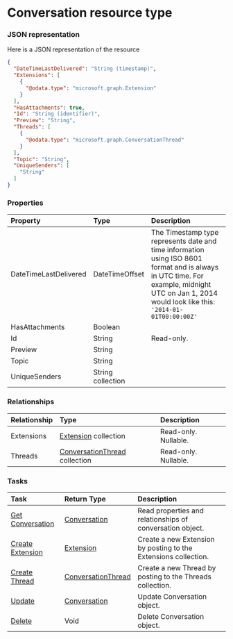 # Conversation resource type



### JSON representation

Here is a JSON representation of the resource

```json
{
  "DateTimeLastDelivered": "String (timestamp)",
  "Extensions": [
    {
      "@odata.type": "microsoft.graph.Extension"
    }
  ],
  "HasAttachments": true,
  "Id": "String (identifier)",
  "Preview": "String",
  "Threads": [
    {
      "@odata.type": "microsoft.graph.ConversationThread"
    }
  ],
  "Topic": "String",
  "UniqueSenders": [
    "String"
  ]
}

```
### Properties
| Property	   | Type	|Description|
|:---------------|:--------|:----------|
|DateTimeLastDelivered|DateTimeOffset|The Timestamp type represents date and time information using ISO 8601 format and is always in UTC time. For example, midnight UTC on Jan 1, 2014 would look like this: `'2014-01-01T00:00:00Z'`|
|HasAttachments|Boolean||
|Id|String| Read-only.|
|Preview|String||
|Topic|String||
|UniqueSenders|String collection||

### Relationships
| Relationship | Type	|Description|
|:---------------|:--------|:----------|
|Extensions|[Extension](extension.md) collection| Read-only. Nullable.|
|Threads|[ConversationThread](conversationthread.md) collection| Read-only. Nullable.|

### Tasks

| Task		   | Return Type	|Description|
|:---------------|:--------|:----------|
|[Get Conversation](../api/conversation_get.md) | [Conversation](conversation.md) |Read properties and relationships of conversation object.|
|[Create Extension](../api/conversation_post_extensions.md) |[Extension](extension.md)| Create a new Extension by posting to the Extensions collection.|
|[Create Thread](../api/conversation_post_threads.md) |[ConversationThread](conversationthread.md)| Create a new Thread by posting to the Threads collection.|
|[Update](../api/conversation_update.md) | [Conversation](conversation.md)	|Update Conversation object. |
|[Delete](../api/conversation_delete.md) | Void	|Delete Conversation object. |

<!-- uuid: 71258438-2647-4809-a467-779bf25f3de8
2015-10-09 15:58:16 UTC -->